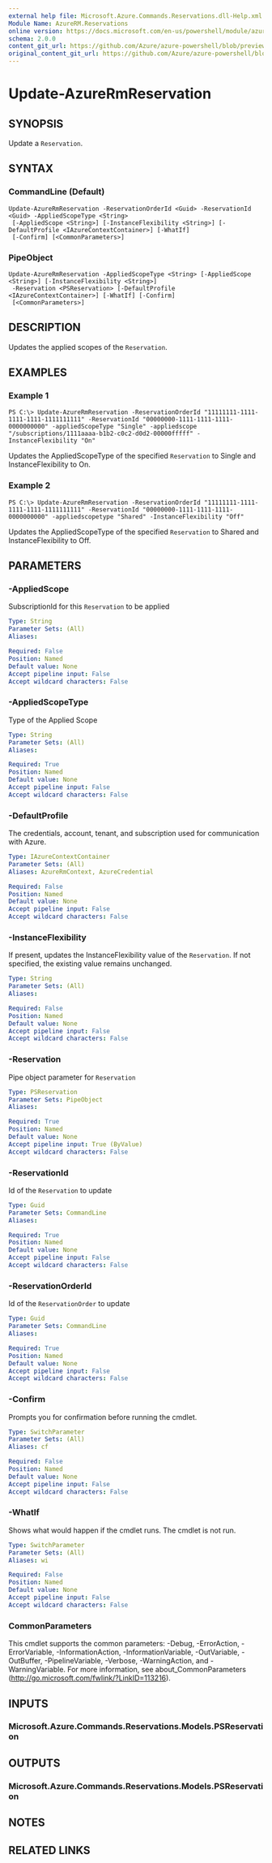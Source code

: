 ```yaml
---
external help file: Microsoft.Azure.Commands.Reservations.dll-Help.xml
Module Name: AzureRM.Reservations
online version: https://docs.microsoft.com/en-us/powershell/module/azurerm.reservations/update-azurermreservation
schema: 2.0.0
content_git_url: https://github.com/Azure/azure-powershell/blob/preview/src/ResourceManager/Reservations/Commands.Reservations/help/Update-AzureRmReservation.md
original_content_git_url: https://github.com/Azure/azure-powershell/blob/preview/src/ResourceManager/Reservations/Commands.Reservations/help/Update-AzureRmReservation.md
---
```


# Update-AzureRmReservation

## SYNOPSIS
Update a `Reservation`.

## SYNTAX

### CommandLine (Default)
```
Update-AzureRmReservation -ReservationOrderId <Guid> -ReservationId <Guid> -AppliedScopeType <String>
 [-AppliedScope <String>] [-InstanceFlexibility <String>] [-DefaultProfile <IAzureContextContainer>] [-WhatIf]
 [-Confirm] [<CommonParameters>]
```

### PipeObject
```
Update-AzureRmReservation -AppliedScopeType <String> [-AppliedScope <String>] [-InstanceFlexibility <String>]
 -Reservation <PSReservation> [-DefaultProfile <IAzureContextContainer>] [-WhatIf] [-Confirm]
 [<CommonParameters>]
```

## DESCRIPTION
Updates the applied scopes of the `Reservation`.

## EXAMPLES

### Example 1
```
PS C:\> Update-AzureRmReservation -ReservationOrderId "11111111-1111-1111-1111-1111111111" -ReservationId "00000000-1111-1111-1111-0000000000" -appliedScopeType "Single" -appliedscope "/subscriptions/1111aaaa-b1b2-c0c2-d0d2-00000fffff" -InstanceFlexibility "On"
```

Updates the AppliedScopeType of the specified `Reservation` to Single and InstanceFlexibility to On.

### Example 2
```
PS C:\> Update-AzureRmReservation -ReservationOrderId "11111111-1111-1111-1111-1111111111" -ReservationId "00000000-1111-1111-1111-0000000000" -appliedscopetype "Shared" -InstanceFlexibility "Off"
```

Updates the AppliedScopeType of the specified `Reservation` to Shared and InstanceFlexibility to Off.

## PARAMETERS

### -AppliedScope
SubscriptionId for this `Reservation` to be applied

```yaml
Type: String
Parameter Sets: (All)
Aliases:

Required: False
Position: Named
Default value: None
Accept pipeline input: False
Accept wildcard characters: False
```

### -AppliedScopeType
Type of the Applied Scope

```yaml
Type: String
Parameter Sets: (All)
Aliases:

Required: True
Position: Named
Default value: None
Accept pipeline input: False
Accept wildcard characters: False
```

### -DefaultProfile
The credentials, account, tenant, and subscription used for communication with Azure.

```yaml
Type: IAzureContextContainer
Parameter Sets: (All)
Aliases: AzureRmContext, AzureCredential

Required: False
Position: Named
Default value: None
Accept pipeline input: False
Accept wildcard characters: False
```

### -InstanceFlexibility
If present, updates the InstanceFlexibility value of the `Reservation`. If not specified, the existing value remains unchanged.

```yaml
Type: String
Parameter Sets: (All)
Aliases:

Required: False
Position: Named
Default value: None
Accept pipeline input: False
Accept wildcard characters: False
```

### -Reservation
Pipe object parameter for `Reservation`

```yaml
Type: PSReservation
Parameter Sets: PipeObject
Aliases:

Required: True
Position: Named
Default value: None
Accept pipeline input: True (ByValue)
Accept wildcard characters: False
```

### -ReservationId
Id of the `Reservation` to update

```yaml
Type: Guid
Parameter Sets: CommandLine
Aliases:

Required: True
Position: Named
Default value: None
Accept pipeline input: False
Accept wildcard characters: False
```

### -ReservationOrderId
Id of the `ReservationOrder` to update

```yaml
Type: Guid
Parameter Sets: CommandLine
Aliases:

Required: True
Position: Named
Default value: None
Accept pipeline input: False
Accept wildcard characters: False
```

### -Confirm
Prompts you for confirmation before running the cmdlet.

```yaml
Type: SwitchParameter
Parameter Sets: (All)
Aliases: cf

Required: False
Position: Named
Default value: None
Accept pipeline input: False
Accept wildcard characters: False
```

### -WhatIf
Shows what would happen if the cmdlet runs. The cmdlet is not run.

```yaml
Type: SwitchParameter
Parameter Sets: (All)
Aliases: wi

Required: False
Position: Named
Default value: None
Accept pipeline input: False
Accept wildcard characters: False
```

### CommonParameters
This cmdlet supports the common parameters: -Debug, -ErrorAction, -ErrorVariable, -InformationAction, -InformationVariable, -OutVariable, -OutBuffer, -PipelineVariable, -Verbose, -WarningAction, and -WarningVariable. For more information, see about_CommonParameters (http://go.microsoft.com/fwlink/?LinkID=113216).

## INPUTS

### Microsoft.Azure.Commands.Reservations.Models.PSReservation

## OUTPUTS

### Microsoft.Azure.Commands.Reservations.Models.PSReservation

## NOTES

## RELATED LINKS
